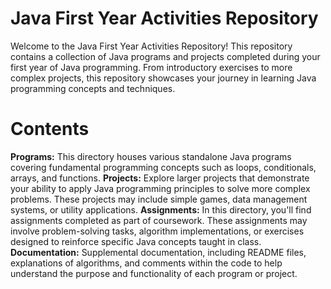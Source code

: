<h1>Java First Year Activities Repository</h1>

Welcome to the Java First Year Activities Repository! This repository contains a collection of Java programs and projects completed during your first year of Java programming. From introductory exercises to more complex projects, this repository showcases your journey in learning Java programming concepts and techniques.

<h1>Contents</h1>

<b>Programs:</b> This directory houses various standalone Java programs covering fundamental programming concepts such as loops, conditionals, arrays, and functions.
<b>Projects:</b> Explore larger projects that demonstrate your ability to apply Java programming principles to solve more complex problems. These projects may include simple games, data management systems, or utility applications.
<b>Assignments:</b> In this directory, you'll find assignments completed as part of coursework. These assignments may involve problem-solving tasks, algorithm implementations, or exercises designed to reinforce specific Java concepts taught in class.
<b>Documentation:</b> Supplemental documentation, including README files, explanations of algorithms, and comments within the code to help understand the purpose and functionality of each program or project.
